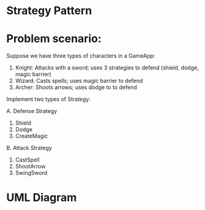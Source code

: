 # Strategy Pattern
# Problem scenario:

Suppose we have three types of characters in a GameApp:

1. Knight: Attacks with a sword; uses 3 strategies to defend (shield, dodge, magic barrier)
2. Wizard: Casts spells; uses magic barrier to defend
3. Archer: Shoots arrows; uses dodge to to defend

Implement two types of Strategy:

A.  Defense Strategy
1. Shield
2. Dodge
3. CreateMagic

B.  Attack Strategy
1.  CastSpell
2.  ShootArrow
3.  SwingSword

# UML Diagram
